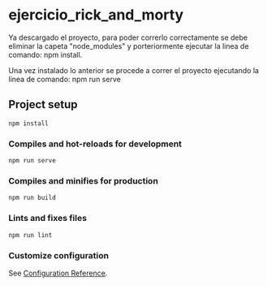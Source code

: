 # ejercicio_rick_and_morty
Ya descargado el proyecto, para poder correrlo correctamente se debe eliminar la capeta "node_modules" y porteriormente ejecutar la linea de comando: 
npm install.

Una vez instalado lo anterior se procede a correr el proyecto ejecutando la linea de comando:
npm run serve


## Project setup
```
npm install
```

### Compiles and hot-reloads for development
```
npm run serve
```

### Compiles and minifies for production
```
npm run build
```

### Lints and fixes files
```
npm run lint
```

### Customize configuration
See [Configuration Reference](https://cli.vuejs.org/config/).
